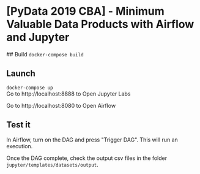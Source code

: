 # [PyData 2019 CBA] - Minimum Valuable Data Products with Airflow and Jupyter

## Build
`docker-compose build`

## Launch
`docker-compose up`  
Go to http://localhost:8888 to Open Jupyter Labs

Go to http://localhost:8080 to Open Airflow 

## Test it
In Airflow, turn on the DAG and press "Trigger DAG". This will run an execution.

Once the DAG complete, check the output csv files in the folder `jupyter/templates/datasets/output`.